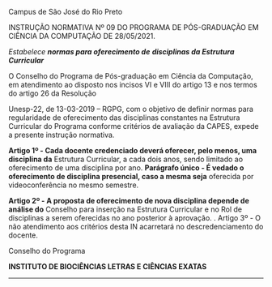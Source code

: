 Campus de São José do Rio Preto

INSTRUÇÃO NORMATIVA Nº 09 DO PROGRAMA DE PÓS-GRADUAÇÃO EM
CIÊNCIA DA COMPUTAÇÃO DE 28/05/2021.

_Estabelece_ **_normas para oferecimento de_**
**_disciplinas da Estrutura Curricular_**

O Conselho do Programa de Pós-graduação em Ciência da Computação, em atendimento
ao disposto nos incisos VI e VIII do artigo 13 e nos termos do artigo 26 da Resolução

Unesp-22, de 13-03-2019 – RGPG, com o objetivo de definir normas para regularidade de
oferecimento das disciplinas constantes na Estrutura Curricular do Programa conforme
critérios de avaliação da CAPES, expede a presente instrução normativa.

**Artigo 1º - Cada docente credenciado deverá oferecer, pelo menos, uma disciplina da**
Estrutura Curricular, a cada dois anos, sendo limitado ao oferecimento de uma disciplina
por ano.
**Parágrafo único - É vedado o oferecimento de disciplina presencial, caso a mesma seja**
oferecida por videoconferência no mesmo semestre.

**Artigo 2º - A proposta de oferecimento de nova disciplina depende de análise do**
Conselho para inserção na Estrutura Curricular e no Rol de disciplinas a serem
oferecidas no ano posterior à aprovação.
.
Artigo 3º - O não atendimento aos critérios desta IN acarretará no descredenciamento do
docente.

Conselho do Programa


**INSTITUTO DE BIOCIÊNCIAS LETRAS E CIÊNCIAS EXATAS**


-----

